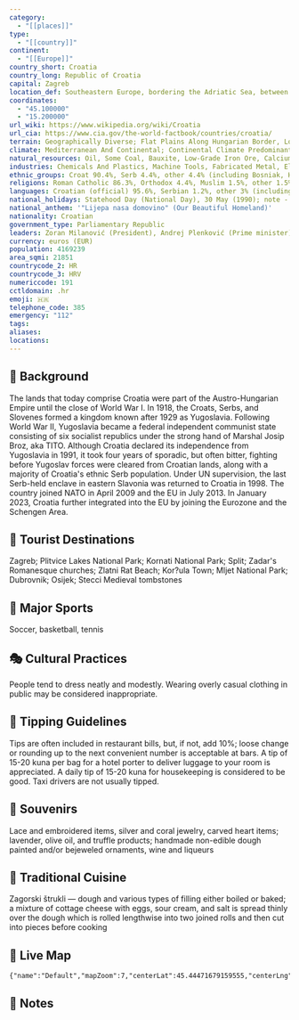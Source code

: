 ```yaml
---
category:
  - "[[places]]"
type:
  - "[[country]]"
continent:
  - "[[Europe]]"
country_short: Croatia
country_long: Republic of Croatia
capital: Zagreb
location_def: Southeastern Europe, bordering the Adriatic Sea, between Bosnia and Herzegovina and Slovenia
coordinates:
  - "45.100000"
  - "15.200000"
url_wiki: https://www.wikipedia.org/wiki/Croatia
url_cia: https://www.cia.gov/the-world-factbook/countries/croatia/
terrain: Geographically Diverse; Flat Plains Along Hungarian Border, Low Mountains And Highlands Near Adriatic Coastline And Islands
climate: Mediterranean And Continental; Continental Climate Predominant With Hot Summers And Cold Winters; Mild Winters, Dry Summers Along Coast
natural_resources: Oil, Some Coal, Bauxite, Low-Grade Iron Ore, Calcium, Gypsum, Natural Asphalt, Silica, Mica, Clays, Salt, Hydropower
industries: Chemicals And Plastics, Machine Tools, Fabricated Metal, Electronics, Pig Iron And Rolled Steel Products, Aluminum, Paper, Wood Products, Construction Materials, Textiles, Shipbuilding, Petroleum And Petroleum Refining, Food And Beverages, Tourism
ethnic_groups: Croat 90.4%, Serb 4.4%, other 4.4% (including Bosniak, Hungarian, Slovene, Czech, and Romani), unspecified 0.8% (2011 est.)
religions: Roman Catholic 86.3%, Orthodox 4.4%, Muslim 1.5%, other 1.5%, unspecified 2.5%, not religious or atheist 3.8% (2011 est.)
languages: Croatian (official) 95.6%, Serbian 1.2%, other 3% (including Hungarian, Czech, Slovak, and Albanian), unspecified 0.2% (2011 est.)
national_holidays: Statehood Day (National Day), 30 May (1990); note - marks the day in 1990 that the first modern multi-party Croatian parliament convened
national_anthem: '"Lijepa nasa domovino" (Our Beautiful Homeland)'
nationality: Croatian
government_type: Parliamentary Republic
leaders: Zoran Milanović (President), Andrej Plenković (Prime minister)
currency: euros (EUR)
population: 4169239
area_sqmi: 21851
countrycode_2: HR
countrycode_3: HRV
numericcode: 191
cctldomain: .hr
emoji: 🇭🇷
telephone_code: 385
emergency: "112"
tags: 
aliases: 
locations:
---
```

## 🌱 Background
The lands that today comprise Croatia were part of the Austro-Hungarian Empire until the close of World War I. In 1918, the Croats, Serbs, and Slovenes formed a kingdom known after 1929 as Yugoslavia. Following World War II, Yugoslavia became a federal independent communist state consisting of six socialist republics under the strong hand of Marshal Josip Broz, aka TITO. Although Croatia declared its independence from Yugoslavia in 1991, it took four years of sporadic, but often bitter, fighting before Yugoslav forces were cleared from Croatian lands, along with a majority of Croatia's ethnic Serb population. Under UN supervision, the last Serb-held enclave in eastern Slavonia was returned to Croatia in 1998. The country joined NATO in April 2009 and the EU in July 2013. In January 2023, Croatia further integrated into the EU by joining the Eurozone and the Schengen Area.

## 📌 Tourist Destinations
Zagreb; Plitvice Lakes National Park; Kornati National Park; Split; Zadar's Romanesque churches; Zlatni Rat Beach; Kor?ula Town; Mljet National Park; Dubrovnik; Osijek; Stecci Medieval tombstones

## 🥇 Major Sports
Soccer, basketball, tennis

## 🎭 Cultural Practices
People tend to dress neatly and modestly. Wearing overly casual clothing in public may be considered inappropriate.

## 🫰 Tipping Guidelines
Tips are often included in restaurant bills, but, if not, add 10%; loose change or rounding up to the next convenient number is acceptable at bars. A tip of 15-20 kuna per bag for a hotel porter to deliver luggage to your room is appreciated. A daily tip of 15-20 kuna for housekeeping is considered to be good. Taxi drivers are not usually tipped.

## 🎁 Souvenirs
Lace and embroidered items, silver and coral jewelry, carved heart items; lavender, olive oil, and truffle products; handmade non-edible dough painted and/or bejeweled ornaments, wine and liqueurs

## 🍲 Traditional Cuisine
Zagorski štrukli — dough and various types of filling either boiled or baked; a mixture of cottage cheese with eggs, sour cream, and salt is spread thinly over the dough which is rolled lengthwise into two joined rolls and then cut into pieces before cooking

## 📡 Live Map
```mapview
{"name":"Default","mapZoom":7,"centerLat":45.44471679159555,"centerLng":16.28725240958714,"query":"","chosenMapSource":0}
```

## 📒 Notes

